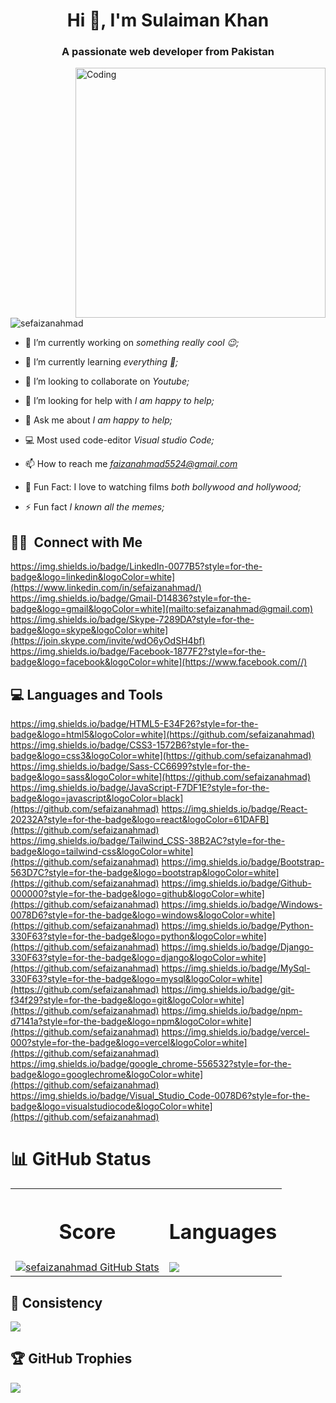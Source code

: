 <h1 align="center">Hi 👋, I'm Sulaiman Khan</h1>
<h3 align="center">A passionate web developer from Pakistan</h3>
<img align="right" alt="Coding" width="400" src="https://camo.githubusercontent.com/46bb572ddb204e7dca0e2fa0053d82ac4b33c3502dbcc7669c02cd338eca5bae/68747470733a2f2f76696e7465636864657369676e2e636f6d2f77702d636f6e74656e742f75706c6f6164732f323032332f30372f7765622d646576656c6f706d656e742e676966">

<p align="left"> <img src="https://komarev.com/ghpvc/?username=sefaizanahmad&label=Profile%20views&color=0e75b6&style=flat" alt="sefaizanahmad" /> </p>

- 🔭 I’m currently working on *something really cool 😉;*

- 🌱 I’m currently learning *everything 🤣;*

- 👯 I’m looking to collaborate on *Youtube;*

- 🤝 I’m looking for help with *I am happy to help;*

- 💬 Ask me about *I am happy to help;*
  
- 💻 Most used code-editor *Visual studio Code;*

- 📫 How to reach me *faizanahmad5524@gmail.com*
  
- 🎥 Fun Fact: I love to watching films *both bollywood and hollywood;*

- ⚡ Fun fact *I known all the memes;*

## 🤝🏻 &nbsp;Connect with Me
https://img.shields.io/badge/LinkedIn-0077B5?style=for-the-badge&logo=linkedin&logoColor=white](https://www.linkedin.com/in/sefaizanahmad/)
https://img.shields.io/badge/Gmail-D14836?style=for-the-badge&logo=gmail&logoColor=white](mailto:sefaizanahmad@gmail.com)
https://img.shields.io/badge/Skype-7289DA?style=for-the-badge&logo=skype&logoColor=white](https://join.skype.com/invite/wdO6yOdSH4bf)
https://img.shields.io/badge/Facebook-1877F2?style=for-the-badge&logo=facebook&logoColor=white](https://www.facebook.com//)



## 💻 Languages and Tools
https://img.shields.io/badge/HTML5-E34F26?style=for-the-badge&logo=html5&logoColor=white](https://github.com/sefaizanahmad)
https://img.shields.io/badge/CSS3-1572B6?style=for-the-badge&logo=css3&logoColor=white](https://github.com/sefaizanahmad)
https://img.shields.io/badge/Sass-CC6699?style=for-the-badge&logo=sass&logoColor=white](https://github.com/sefaizanahmad)
https://img.shields.io/badge/JavaScript-F7DF1E?style=for-the-badge&logo=javascript&logoColor=black](https://github.com/sefaizanahmad)
https://img.shields.io/badge/React-20232A?style=for-the-badge&logo=react&logoColor=61DAFB](https://github.com/sefaizanahmad)
https://img.shields.io/badge/Tailwind_CSS-38B2AC?style=for-the-badge&logo=tailwind-css&logoColor=white](https://github.com/sefaizanahmad)
https://img.shields.io/badge/Bootstrap-563D7C?style=for-the-badge&logo=bootstrap&logoColor=white](https://github.com/sefaizanahmad)
https://img.shields.io/badge/Github-000000?style=for-the-badge&logo=github&logoColor=white](https://github.com/sefaizanahmad)
https://img.shields.io/badge/Windows-0078D6?style=for-the-badge&logo=windows&logoColor=white](https://github.com/sefaizanahmad)
https://img.shields.io/badge/Python-330F63?style=for-the-badge&logo=python&logoColor=white](https://github.com/sefaizanahmad)
https://img.shields.io/badge/Django-330F63?style=for-the-badge&logo=django&logoColor=white](https://github.com/sefaizanahmad)
https://img.shields.io/badge/MySql-330F63?style=for-the-badge&logo=mysql&logoColor=white](https://github.com/sefaizanahmad)
https://img.shields.io/badge/git-f34f29?style=for-the-badge&logo=git&logoColor=white](https://github.com/sefaizanahmad)
https://img.shields.io/badge/npm-d7141a?style=for-the-badge&logo=npm&logoColor=white](https://github.com/sefaizanahmad)
https://img.shields.io/badge/vercel-000?style=for-the-badge&logo=vercel&logoColor=white](https://github.com/sefaizanahmad)
https://img.shields.io/badge/google_chrome-556532?style=for-the-badge&logo=googlechrome&logoColor=white](https://github.com/sefaizanahmad)
https://img.shields.io/badge/Visual_Studio_Code-0078D6?style=for-the-badge&logo=visualstudiocode&logoColor=white](https://github.com/sefaizanahmad)


# 📊 GitHub Status
<table>
  <tr>
    <th><h1>Score</h1></th>
    <th><h1>Languages</h1></th>
  </tr>
  <tr>
    <td>
<a href="https://github.com/sefaizanahmad/sefaizanahmad">
  <img align="center" src="https://github-readme-stats.vercel.app/api?username=sefaizanahmad&show_icons=true&line_height=27&count_private=true&title_color=#00ccff&text_color=c9cacc&icon_color=2bbc8a&bg_color=000000" alt="sefaizanahmad GitHub Stats" />
</a></td>
    <td>
   
  <a href="https://github.com/sefaizanahmad/github-readme-stats">
  <img align="center" src="https://github-readme-stats.vercel.app/api/top-langs/?username=sefaizanahmad&theme=highcontrast" />
</a>
</td>
  </tr>
  </table>
  
## 🔄 Consistency
![](https://github-readme-streak-stats.herokuapp.com/?user=sefaizanahmad&theme=dark&hide_border=true)<br/>


## 🏆 GitHub Trophies
![](https://github-profile-trophy.vercel.app/?username=sefaizanahmad&theme=radical&no-frame=true&no-bg=false&margin-w=4)

